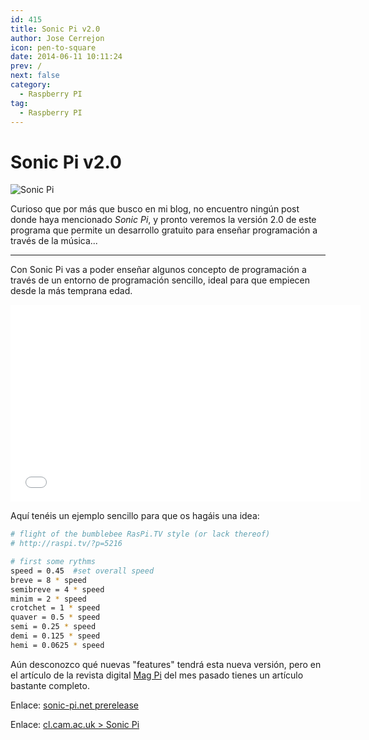 ```yaml
---
id: 415
title: Sonic Pi v2.0
author: Jose Cerrejon
icon: pen-to-square
date: 2014-06-11 10:11:24
prev: /
next: false
category:
  - Raspberry PI
tag:
  - Raspberry PI
---
```


# Sonic Pi v2.0

![Sonic Pi](/images/2014/06/sonic_pi.png)

Curioso que por más que busco en mi blog, no encuentro ningún post donde haya mencionado *Sonic Pi*, y pronto veremos la versión 2.0 de este programa que permite un desarrollo gratuito para enseñar programación a través de la música...

- - -
Con Sonic Pi vas a poder enseñar algunos concepto de programación a través de un entorno de programación sencillo, ideal para que empiecen desde la más temprana edad.

<iframe width="560" height="315" src="//www.youtube.com/embed/RTInHfmZXZY" frameborder="0" allowfullscreen></iframe>

Aquí tenéis un ejemplo sencillo para que os hagáis una idea:

```bash
# flight of the bumblebee RasPi.TV style (or lack thereof)
# http://raspi.tv/?p=5216

# first some rythms
speed = 0.45  #set overall speed
breve = 8 * speed
semibreve = 4 * speed
minim = 2 * speed
crotchet = 1 * speed
quaver = 0.5 * speed
semi = 0.25 * speed
demi = 0.125 * speed
hemi = 0.0625 * speed
```

Aún desconozco qué nuevas "features" tendrá esta nueva versión, pero en el artículo de la revista digital  [Mag Pi](http://www.themagpi.com/issue/issue-23/) del mes pasado tienes un artículo bastante completo.

Enlace: [sonic-pi.net prerelease](http://sonic-pi.net/get-v2.0)

Enlace: [cl.cam.ac.uk > Sonic Pi](http://www.cl.cam.ac.uk/projects/raspberrypi/sonicpi/index.html)